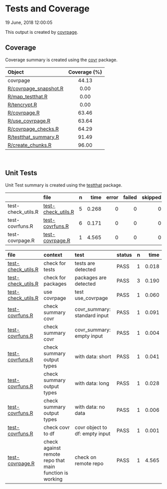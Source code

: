 Tests and Coverage
================
19 June, 2018 12:00:05

This output is created by
[covrpage](https://github.com/yonicd/covrpage).

## Coverage

Coverage summary is created using the
[covr](https://github.com/r-lib/covr) package.

| Object                                             | Coverage (%) |
| :------------------------------------------------- | :----------: |
| covrpage                                           |    44.13     |
| [R/covrpage\_snapshot.R](../R/covrpage_snapshot.R) |     0.00     |
| [R/map\_testthat.R](../R/map_testthat.R)           |     0.00     |
| [R/tencrypt.R](../R/tencrypt.R)                    |     0.00     |
| [R/covrpage.R](../R/covrpage.R)                    |    63.46     |
| [R/use\_covrpage.R](../R/use_covrpage.R)           |    63.64     |
| [R/covrpage\_checks.R](../R/covrpage_checks.R)     |    64.29     |
| [R/testthat\_summary.R](../R/testthat_summary.R)   |    91.49     |
| [R/create\_chunks.R](../R/create_chunks.R)         |    96.00     |

<br>

## Unit Tests

Unit Test summary is created using the
[testthat](https://github.com/r-lib/testthat)
package.

|                     | file                                               | n |  time | error | failed | skipped | warning |
| ------------------- | :------------------------------------------------- | -: | ----: | ----: | -----: | ------: | ------: |
| test-check\_utils.R | [test-check\_utils.R](testthat/test-check_utils.R) | 5 | 0.268 |     0 |      0 |       0 |       0 |
| test-covrfuns.R     | [test-covrfuns.R](testthat/test-covrfuns.R)        | 6 | 0.171 |     0 |      0 |       0 |       0 |
| test-covrpage.R     | [test-covrpage.R](testthat/test-covrpage.R)        | 1 | 4.565 |     0 |      0 |       0 |       0 |

| file                                                   | context                                                 | test                           | status | n |  time |
| :----------------------------------------------------- | :------------------------------------------------------ | :----------------------------- | :----- | -: | ----: |
| [test-check\_utils.R](testthat/test-check_utils.R#L4)  | check for tests                                         | tests are detected             | PASS   | 1 | 0.018 |
| [test-check\_utils.R](testthat/test-check_utils.R#L12) | check for packages                                      | packages are detected          | PASS   | 3 | 0.190 |
| [test-check\_utils.R](testthat/test-check_utils.R#L22) | use covrpage                                            | test use\_covrpage             | PASS   | 1 | 0.060 |
| [test-covrfuns.R](testthat/test-covrfuns.R#L5)         | check summary covr                                      | covr\_summary: standard input  | PASS   | 1 | 0.091 |
| [test-covrfuns.R](testthat/test-covrfuns.R#L9)         | check summary covr                                      | covr\_summary: empty input     | PASS   | 1 | 0.004 |
| [test-covrfuns.R](testthat/test-covrfuns.R#L17)        | check summary output types                              | with data: short               | PASS   | 1 | 0.041 |
| [test-covrfuns.R](testthat/test-covrfuns.R#L21)        | check summary output types                              | with data: long                | PASS   | 1 | 0.028 |
| [test-covrfuns.R](testthat/test-covrfuns.R#L25)        | check summary output types                              | with data: no data             | PASS   | 1 | 0.006 |
| [test-covrfuns.R](testthat/test-covrfuns.R#L34)        | check covr to df                                        | covr object to df: empty input | PASS   | 1 | 0.001 |
| [test-covrpage.R](testthat/test-covrpage.R#L20)        | check against remote repo that main function is working | check on remote repo           | PASS   | 1 | 4.565 |
